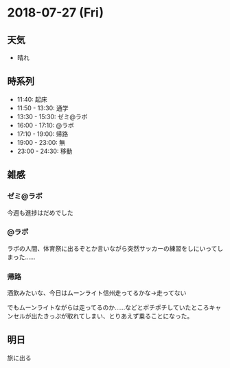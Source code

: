 # 2018-07-27 (Fri)

## 天気

- 晴れ

## 時系列

- 11:40: 起床
- 11:50 - 13:30: 通学
- 13:30 - 15:30: ゼミ@ラボ
- 16:00 - 17:10: @ラボ
- 17:10 - 19:00: 帰路
- 19:00 - 23:00: 無
- 23:00 - 24:30: 移動

## 雑感

### ゼミ@ラボ

今週も進捗はだめでした

### @ラボ

ラボの人間、体育祭に出るぞとか言いながら突然サッカーの練習をしにいってしまった……

### 帰路

酒飲みたいな、今日はムーンライト信州走ってるかな→走ってない

でもムーンライトながらは走ってるのか……などとポチポチしていたところキャンセルが出たきっぷが取れてしまい、とりあえず乗ることになった。

## 明日

旅に出る
